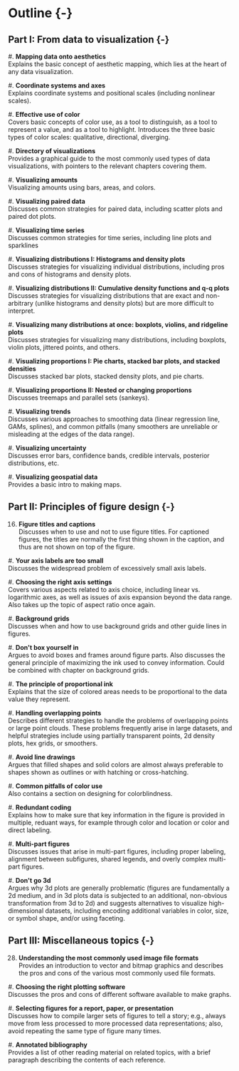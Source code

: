 # Outline {-}


## Part I: From data to visualization {-}

#. **Mapping data onto aesthetics**   
  Explains the basic concept of aesthetic mapping, which lies at the heart of any data visualization.

#. **Coordinate systems and axes**  
  Explains coordinate systems and positional scales (including nonlinear scales).
  
#. **Effective use of color**  
  Covers basic concepts of color use, as a tool to distinguish, as a tool to represent a value, and as a tool to highlight.  Introduces the three basic types of color scales: qualitative, directional, diverging.

#. **Directory of visualizations**  
  Provides a graphical guide to the most commonly used types of data visualizations, with pointers to the relevant chapters covering them.

#. **Visualizing amounts**  
  Visualizing amounts using bars, areas, and colors.

#. **Visualizing paired data**  
  Discusses common strategies for paired data, including scatter plots and paired dot plots.

#. **Visualizing time series**  
  Discusses common strategies for time series, including line plots and sparklines

#. **Visualizing distributions I: Histograms and density plots**  
  Discusses strategies for visualizing individual distributions, including pros and cons of histograms and density plots.

#. **Visualizing distributions II: Cumulative density functions and q-q plots**  
  Discusses strategies for visualizing distributions that are exact and non-arbitrary (unlike histograms and density plots) but are more difficult to interpret.

#. **Visualizing many distributions at once: boxplots, violins, and ridgeline plots**  
  Discusses strategies for visualizing many distributions, including boxplots, violin plots, jittered points, and others.

#. **Visualizing proportions I: Pie charts, stacked bar plots, and stacked densities**  
  Discusses stacked bar plots, stacked density plots, and pie charts.

#. **Visualizing proportions II: Nested or changing proportions**  
  Discusses treemaps and parallel sets (sankeys).

#. **Visualizing trends**  
  Discusses various approaches to smoothing data (linear regression line, GAMs, splines), and common pitfalls (many smoothers are unreliable or misleading at the edges of the data range).

#. **Visualizing uncertainty**  
  Discusses error bars, confidence bands, credible intervals, posterior distributions, etc.

#. **Visualizing geospatial data**  
  Provides a basic intro to making maps.
  
## Part II: Principles of figure design {-}

16. **Figure titles and captions**  
  Discusses when to use and not to use figure titles. For captioned figures, the titles are normally the first thing shown in the caption, and thus are not shown on top of the figure. 

#. **Your axis labels are too small**  
  Discusses the widespread problem of excessively small axis labels.

#. **Choosing the right axis settings**  
  Covers various aspects related to axis choice, including linear vs. logarithmic axes, as well as issues of axis expansion beyond the data range. Also takes up the topic of aspect ratio once again.

#. **Background grids**  
  Discusses when and how to use background grids and other guide lines in figures.

#. **Don't box yourself in**  
  Argues to avoid boxes and frames around figure parts. Also discusses the general principle of maximizing the ink used to convey information. Could be combined with chapter on background grids.

#. **The principle of proportional ink**  
  Explains that the size of colored areas needs to be proportional to the data value they represent.

#. **Handling overlapping points**  
  Describes different strategies to handle the problems of overlapping points or large point clouds. These problems frequently arise in large datasets, and helpful strategies include using partially transparent points, 2d density plots, hex grids, or smoothers.
  
#. **Avoid line drawings**  
  Argues that filled shapes and solid colors are almost always preferable to shapes shown as outlines or with hatching or cross-hatching.

#. **Common pitfalls of color use**  
  Also contains a section on designing for colorblindness.

#. **Redundant coding**  
  Explains how to make sure that key information in the figure is provided in multiple, reduant ways, for example through color and location or color and direct labeling.

#. **Multi-part figures**  
  Discusses issues that arise in multi-part figures, including proper labeling, alignment between subfigures, shared legends, and overly complex multi-part figures. 
  
#. **Don't go 3d**  
  Argues why 3d plots are generally problematic (figures are fundamentally a 2d medium, and in 3d plots data is subjected to an additional, non-obvious transformation from 3d to 2d) and suggests alternatives to visualize high-dimensional datasets, including encoding additional variables in color, size, or symbol shape, and/or using faceting.


## Part III: Miscellaneous topics {-}

28. **Understanding the most commonly used image file formats**  
  Provides an introduction to vector and bitmap graphics and describes the pros and cons of the various most commonly used file formats.

#. **Choosing the right plotting software**  
  Discusses the pros and cons of different software available to make graphs.
  
#. **Selecting figures for a report, paper, or presentation**  
  Discusses how to compile larger sets of figures to tell a story; e.g., always move from less processed to more processed data representations; also, avoid repeating the same type of figure many times.
  
#. **Annotated bibliography**  
  Provides a list of other reading material on related topics, with a brief paragraph describing the contents of each reference.
  
  
